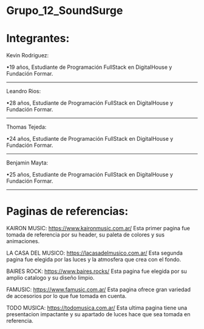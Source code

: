 # Grupo_12_SoundSurge

# Integrantes:

Kevin Rodriguez:

•19 años, Estudiante de Programación FullStack en DigitalHouse y Fundación Formar.
________________________________________________________________________________

Leandro Rios:

•28 años, Estudiante de Programación FullStack en DigitalHouse y Fundación Formar.
________________________________________________________________________________

Thomas Tejeda:

•24 años, Estudiante de Programación FullStack en DigitalHouse y Fundación Formar.
________________________________________________________________________________

Benjamin Mayta:

•25 años, Estudiante de Programación FullStack en DigitalHouse y Fundación Formar.
________________________________________________________________________________

# Paginas de referencias:

KAIRON MUSIC:
https://www.kaironmusic.com.ar/
Esta primer pagina fue tomada de referencia por su header, su paleta de colores y sus animaciones.

LA CASA DEL MUSICO:
https://lacasadelmusico.com.ar/
Esta segunda pagina fue elegida por las luces y la atmosfera que crea con el fondo.

BAIRES ROCK:
https://www.baires.rocks/
Esta pagina fue elegida por su amplio catalogo y su diseño limpio.

FAMUSIC:
https://www.famusic.com.ar/
Esta pagina ofrece gran variedad de accesorios por lo que fue tomada en cuenta.

TODO MUSICA:
https://todomusica.com.ar/
Esta ultima pagina tiene una presentacion impactante y su apartado de luces hace que sea tomada en referencia.